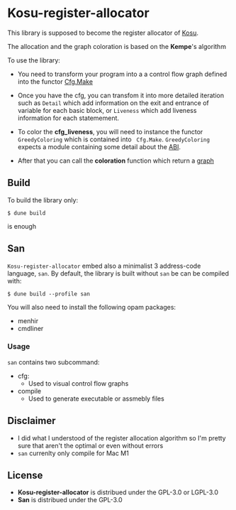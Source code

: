 # **Kosu-register-allocator**

This library is supposed to become the register allocator of [Kosu](https://github.com/EruEri/kosu-lang).

The allocation and the graph coloration is based on the **Kempe**'s algorithm

To use the library:

- You need to transform your program into a 
a control flow graph defined into the functor [Cfg.Make](/lib/register_allocator/cfg.mli)

- Once you have the cfg, you can transfom it into more detailed iteration such as ```Detail``` which add information on the exit and entrance of variable for each basic block, or ```Liveness``` which add liveness information for each statemement.

- To color the **cfg_liveness**, you will need to instance the functor ```GreedyColoring```  which is contained into ``` Cfg.Make```. ```GreedyColoring``` expects a module containing some detail about the [ABI](/lib/register_allocator/cfg.mli).
- After that you can call the **coloration** function which return a [graph](/lib/register_allocator/graph.ml)

## **Build**

To build the library only:
```
$ dune build
```
is enough

## **San**
``Kosu-register-allocator`` embed also a minimalist 3 address-code language, ```san```. By default, the library is built without ```san``` be can be compiled with:
```
$ dune build --profile san
``` 

You will also need to install the following opam packages:
- menhir
- cmdliner

### Usage 

```san``` contains two subcommand:
- cfg:
    - Used to visual control flow graphs
- compile
    - Used to generate executable or assmebly files

## Disclaimer
- I did what I understood of the register allocation algorithm so I'm pretty sure that aren't the optimal or even without errors 
- ```san``` currenlty only compile for Mac M1

## **License**
- **Kosu-register-allocator** is distribued under the GPL-3.0 or LGPL-3.0
- **San** is distribued under the GPL-3.0 



